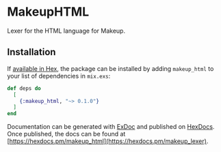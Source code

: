 # MakeupHTML

Lexer for the HTML language for Makeup.

## Installation

If [available in Hex](https://hex.pm/docs/publish), the package can be installed
by adding `makeup_html` to your list of dependencies in `mix.exs`:

```elixir
def deps do
  [
    {:makeup_html, "~> 0.1.0"}
  ]
end
```

Documentation can be generated with [ExDoc](https://github.com/elixir-lang/ex_doc)
and published on [HexDocs](https://hexdocs.pm). Once published, the docs can
be found at [https://hexdocs.pm/makeup_html](https://hexdocs.pm/makeup_lexer).

